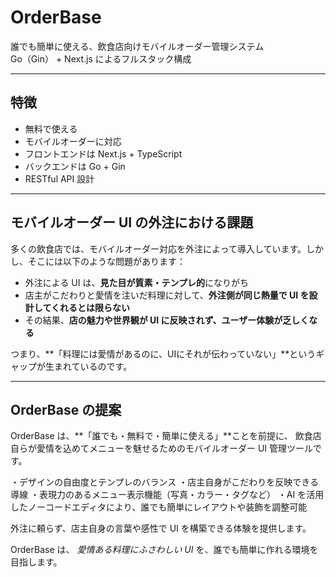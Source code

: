 # OrderBase

誰でも簡単に使える、飲食店向けモバイルオーダー管理システム  
Go（Gin） + Next.js によるフルスタック構成

---

## 特徴

- 無料で使える
- モバイルオーダーに対応
- フロントエンドは Next.js + TypeScript
- バックエンドは Go + Gin
- RESTful API 設計

---

## モバイルオーダー UI の外注における課題

多くの飲食店では、モバイルオーダー対応を外注によって導入しています。しかし、そこには以下のような問題があります：

- 外注による UI は、**見た目が質素・テンプレ的**になりがち
- 店主がこだわりと愛情を注いだ料理に対して、**外注側が同じ熱量で UI を設計してくれるとは限らない**
- その結果、**店の魅力や世界観が UI に反映されず、ユーザー体験が乏しくなる**

つまり、**「料理には愛情があるのに、UIにそれが伝わっていない」**というギャップが生まれているのです。

---

## OrderBase の提案

OrderBase は、**「誰でも・無料で・簡単に使える」**ことを前提に、
飲食店自らが愛情を込めてメニューを魅せるためのモバイルオーダー UI 管理ツールです。

・デザインの自由度とテンプレのバランス
・店主自身がこだわりを反映できる導線
・表現力のあるメニュー表示機能（写真・カラー・タグなど）
・AI を活用したノーコードエディタにより、誰でも簡単にレイアウトや装飾を調整可能

外注に頼らず、店主自身の言葉や感性で UI を構築できる体験を提供します。

OrderBase は、
*愛情ある料理にふさわしい UI* を、誰でも簡単に作れる環境を目指します。


